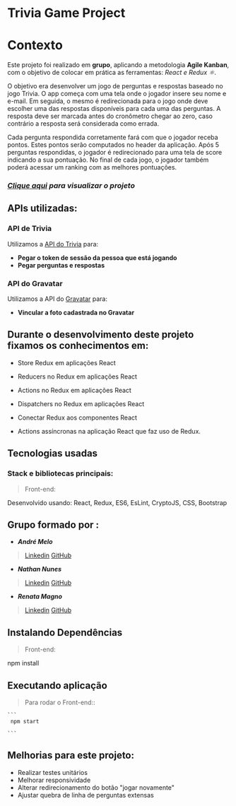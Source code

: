 # Trivia Game Project

# Contexto

Este projeto foi realizado em **grupo**, aplicando a metodologia **Agile Kanban**, com o objetivo de colocar em prática as ferramentas: _React e Redux ⚛️_.

O objetivo era desenvolver um jogo de perguntas e respostas baseado no jogo Trivia. O app começa com uma tela onde o jogador insere seu nome e e-mail. Em seguida, o mesmo é redirecionada para o jogo onde deve escolher uma das respostas disponíveis para cada uma das perguntas. A resposta deve ser marcada antes do cronômetro chegar ao zero, caso contrário a resposta será considerada como errada.

Cada pergunta respondida corretamente fará com que o jogador receba pontos. Estes pontos serão computados no header da aplicação. Após 5 perguntas respondidas, o jogador é redirecionado para uma tela de score indicando a sua pontuação. No final de cada jogo, o jogador também poderá acessar um ranking com as melhores pontuações.

### _[Clique aqui](http://trivia-game-flax.vercel.app/ "trivia-game-flax.vercel.app")  para visualizar o projeto_

## APIs utilizadas:

### API de Trivia

Utilizamos a [API do Trivia](https://opentdb.com/api_config.php) para:
-   **Pegar o token de sessão da pessoa que está jogando**
-   **Pegar perguntas e respostas**
###  API do Gravatar

Utilizamos a API do [Gravatar](https://br.gravatar.com/site/implement/images/) para:
- **Vincular a foto cadastrada no Gravatar**

## Durante o desenvolvimento deste projeto fixamos os conhecimentos em:

-   Store Redux em aplicações React
    
-   Reducers no Redux em aplicações React
    
-   Actions no Redux em aplicações React
    
-   Dispatchers no Redux em aplicações React
    
-   Conectar Redux aos componentes React
    
-   Actions assíncronas na aplicação React que faz uso de Redux.

## Tecnologias usadas

### Stack e bibliotecas principais:

> Front-end:

 Desenvolvido usando: React, Redux, ES6, EsLint, CryptoJS, CSS,  Bootstrap

## Grupo formado por :

- **_André Melo_**
> [Linkedin](https://www.linkedin.com/in/adr-smelo/)
> [GitHub](https://github.com/Andre-S-Melo)
- **_Nathan Nunes_**
> [Linkedin](https://www.linkedin.com/in/nathannunes-/)
> [GitHub](https://github.com/NunesNathan)
- **_Renata Magno_** 
> [Linkedin](https://www.linkedin.com/in/renata-magno-656b3931/)
> [GitHub](https://github.com/re-magno)

## Instalando Dependências

> Front-end:

npm install

## Executando aplicação

> Para rodar o Front-end::
    
    ```
     npm start
    
    ```
## Melhorias para este projeto:

- Realizar testes unitários
- Melhorar responsividade
- Alterar redirecionamento do botão "jogar novamente"
- Ajustar quebra de linha de perguntas extensas
